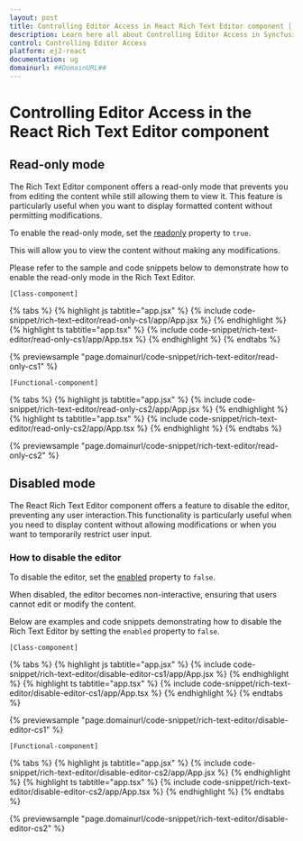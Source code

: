 ```yaml
---
layout: post
title: Controlling Editor Access in React Rich Text Editor component | Syncfusion
description: Learn here all about Controlling Editor Access in Syncfusion React Rich Text Editor component of Syncfusion Essential JS 2 and more.
control: Controlling Editor Access
platform: ej2-react
documentation: ug
domainurl: ##DomainURL##
---
```


# Controlling Editor Access in the React Rich Text Editor component

## Read-only mode

The Rich Text Editor component offers a read-only mode that prevents you from editing the content while still allowing them to view it. This feature is particularly useful when you want to display formatted content without permitting modifications.

To enable the read-only mode, set the [readonly](https://ej2.syncfusion.com/react/documentation/api/rich-text-editor/#readonly) property to `true`. 

This will allow you to view the content without making any modifications.

Please refer to the sample and code snippets below to demonstrate how to enable the read-only mode in the Rich Text Editor.

`[Class-component]`

{% tabs %}
{% highlight js tabtitle="app.jsx" %}
{% include code-snippet/rich-text-editor/read-only-cs1/app/App.jsx %}
{% endhighlight %}
{% highlight ts tabtitle="app.tsx" %}
{% include code-snippet/rich-text-editor/read-only-cs1/app/App.tsx %}
{% endhighlight %}
{% endtabs %}

 {% previewsample "page.domainurl/code-snippet/rich-text-editor/read-only-cs1" %}

`[Functional-component]`

{% tabs %}
{% highlight js tabtitle="app.jsx" %}
{% include code-snippet/rich-text-editor/read-only-cs2/app/App.jsx %}
{% endhighlight %}
{% highlight ts tabtitle="app.tsx" %}
{% include code-snippet/rich-text-editor/read-only-cs2/app/App.tsx %}
{% endhighlight %}
{% endtabs %}

 {% previewsample "page.domainurl/code-snippet/rich-text-editor/read-only-cs2" %}

## Disabled mode

The React Rich Text Editor component offers a feature to disable the editor, preventing any user interaction.This functionality is particularly useful when you need to display content without allowing modifications or when you want to temporarily restrict user input.

### How to disable the editor

To disable the editor, set the [enabled](https://ej2.syncfusion.com/react/documentation/api/rich-text-editor/#enabled) property to `false`.

When disabled, the editor becomes non-interactive, ensuring that users cannot edit or modify the content.

Below are examples and code snippets demonstrating how to disable the Rich Text Editor by setting the `enabled` property to `false`.

`[Class-component]`

{% tabs %}
{% highlight js tabtitle="app.jsx" %}
{% include code-snippet/rich-text-editor/disable-editor-cs1/app/App.jsx %}
{% endhighlight %}
{% highlight ts tabtitle="app.tsx" %}
{% include code-snippet/rich-text-editor/disable-editor-cs1/app/App.tsx %}
{% endhighlight %}
{% endtabs %}

{% previewsample "page.domainurl/code-snippet/rich-text-editor/disable-editor-cs1" %}

`[Functional-component]`

{% tabs %}
{% highlight js tabtitle="app.jsx" %}
{% include code-snippet/rich-text-editor/disable-editor-cs2/app/App.jsx %}
{% endhighlight %}
{% highlight ts tabtitle="app.tsx" %}
{% include code-snippet/rich-text-editor/disable-editor-cs2/app/App.tsx %}
{% endhighlight %}
{% endtabs %}

{% previewsample "page.domainurl/code-snippet/rich-text-editor/disable-editor-cs2" %}
